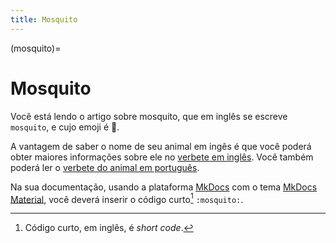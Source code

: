 ```yaml
---
title: Mosquito
---
```


(mosquito)=

# Mosquito

Você está lendo o artigo sobre mosquito, que em inglês se escreve 
`mosquito`, e cujo emoji é 🦟.

A vantagem de saber o nome de seu animal em ingês é que você poderá obter maiores informações sobre ele no [verbete em inglês](wikien:mosquito). 
Você também poderá ler o [verbete do animal em português](wikipt:mosquito).

Na sua documentação, usando a plataforma [MkDocs](https://www.mkdocs.org/) com o tema [MkDocs Material](https://squidfunk.github.io/mkdocs-material/),
você deverá inserir o código curto[^1] `:mosquito:`.

[^1]: Código curto, em inglês, é *short code*.
